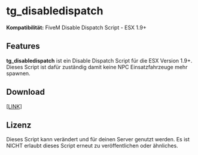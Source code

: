 # tg_disabledispatch
**Kompatibilität:** FiveM Disable Dispatch Script - ESX 1.9+

## Features
**tg_disabledispatch** ist ein Disable Dispatch Script für die ESX Version 1.9+. Dieses Script ist dafür zuständig damit keine NPC Einsatzfahrzeuge mehr spawnen.

## Download
[[LINK]](https://github.com/LetsTiger/tg_disabledispatch/archive/refs/tags/Releases.zip)

## Lizenz
Dieses Script kann verändert und für deinen Server genutzt werden. Es ist NICHT erlaubt dieses Script erneut zu veröffentlichen oder ähnliches.
